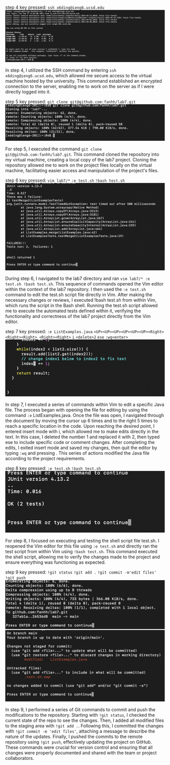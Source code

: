 step 4
key pressed: ```ssh x6ding@ieng6.ucsd.edu```
![Image](step4.png)

In step 4, I utilized the SSH command by entering ```ssh x6ding@ieng6.ucsd.edu```, which allowed me secure access to the virtual machine hosted by the university. This command established an encrypted connection to the server, enabling me to work on the server as if I were directly logged into it.


step 5
key pressed: ```git clone git@github.com:fanhh/lab7.git```
![Image](step5.png)

For step 5, I executed the command ```git clone git@github.com:fanhh/lab7.git```. This command cloned the repository into my virtual machine, creating a local copy of the lab7 project. Cloning the repository allowed me to work on the project files locally on the virtual machine, facilitating easier access and manipulation of the project's files.

step 6
key pressed: ```vim lab7/*```  ```:e test.sh``` ```!bash test.sh```
![Image](step6.png)

During step 6, I navigated to the lab7 directory and ran ```vim lab7/* :e test.sh !bash test.sh```. This sequence of commands opened the Vim editor within the context of the lab7 repository. I then used the ```:e test.sh``` command to edit the test.sh script file directly in Vim. After making the necessary changes or reviews, I executed !bash test.sh from within Vim, which runs the script in the Bash shell. Running the test.sh script allowed me to execute the automated tests defined within it, verifying the functionality and correctness of the lab7 project directly from the Vim editor.

step 7
key pressed: ```:e ListExamples.java``` ```<UP><UP><UP><UP><UP><UP><Right><Right><Right> <Right><Right>``` ```i``` ```<delete>2``` ```ese``` ```:wq<enter>```
![Image](step7.png)

In step 7, I executed a series of commands within Vim to edit a specific Java file. The process began with opening the file for editing by using the command ```:e``` ListExamples.java. Once the file was open, I navigated through the document by moving the cursor up 6 times and to the right 5 times to reach a specific location in the code. Upon reaching the desired point, I entered insert mode with i, which allowed me to make edits directly in the text. In this case, I deleted the number 1 and replaced it with 2, then typed ese to include specific code or comment changes. After completing the edits, I exited insert mode and saved my changes, then quit the editor by typing ```:wq``` and pressing <enter>. This series of actions modified the Java file according to the project requirements.

step 8
key pressed: ```:e test.sh``` ```!bash test.sh```
![Image](step8.png)

For step 8, I focused on executing and testing the shell script file test.sh. I reopened the Vim editor for this file using ```:e test.sh``` and directly ran the test script from within Vim using ```!bash test.sh```. This command executed the shell script, allowing me to verify the changes made to the project and ensure everything was functioning as expected.



step 9
key pressed: ```!git status``` ```!git add .``` ```!git commit -m'edit files'``` ```!git push```
![Image](step9.png)
![Image](step9.1.png)

In step 9, I performed a series of Git commands to commit and push the modifications to the repository. Starting with ```!git status```, I checked the current state of the repo to see the changes. Then, I added all modified files to the staging area with ```!git add .```. Following this, I committed the changes with ```!git commit -m 'edit files'```, attaching a message to describe the nature of the updates. Finally, I pushed the commits to the remote repository using ```!git push```, effectively updating the project on GitHub. These commands were crucial for version control and ensuring that all changes were properly documented and shared with the team or project collaborators.

